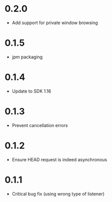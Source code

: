# 0.2.0
- Add support for private window browsing

# 0.1.5
- jpm packaging

# 0.1.4
- Update to SDK 1.16

# 0.1.3
- Prevent cancellation errors

# 0.1.2
- Ensure HEAD request is indeed asynchronous

# 0.1.1
- Critical bug fix (using wrong type of listener)
